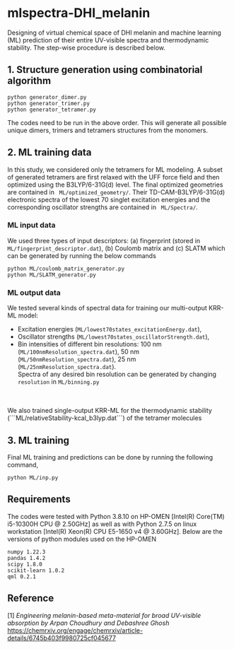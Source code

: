 # mlspectra-DHI_melanin

Designing of virtual chemical space of DHI melanin and machine learning (ML) prediction of their entire UV-visible spectra and thermodynamic stability. 
The step-wise procedure is described below.

## 1. Structure generation using combinatorial algorithm
```
python generator_dimer.py
python generator_trimer.py
python generator_tetramer.py
```
The codes need to be run in the above order. This will generate all possible unique dimers, trimers and tetramers structures from the monomers. 

## 2. ML training data 
In this study, we considered only the tetramers for ML modeling. A subset of generated tetramers are first relaxed with the UFF force field and then optimized using the B3LYP/6-31G(d) level. The final optimized geometries are contained in ``` ML/optimized_geometry/```. Their TD-CAM-B3LYP/6-31G(d) electronic spectra of the lowest 70 singlet excitation energies and the corresponding oscillator strengths are contained in ``` ML/Spectra/```.
### ML input data
We used three types of input descriptors: (a) fingerprint (stored in ```ML/fingerprint_descriptor.dat```), (b) Coulomb matrix and (c) SLATM which can be generated by running the below commands
```
python ML/coulomb_matrix_generator.py
python ML/SLATM_generator.py
```
### ML output data
We tested several kinds of spectral data for training our multi-output KRR-ML model: <br />
* Excitation energies (```ML/lowest70states_excitationEnergy.dat```), <br />
* Oscillator strengths (```ML/lowest70states_oscillatorStrength.dat```), <br />
* Bin intensities of different bin resolutions: 100 nm (```ML/100nmResolution_spectra.dat```), 50 nm (```ML/50nmResolution_spectra.dat```), 25 nm (```ML/25nmResolution_spectra.dat```). <br />
Spectra of any desired bin resolution can be generated by changing ```resolution``` in ```ML/binning.py```
<br />
<br />
We also trained single-output KRR-ML for the thermodynamic stability (```ML/relativeStability-kcal_b3lyp.dat```) of the tetramer molecules

## 3. ML training
Final ML training and predictions can be done by running the following command, 
```
python ML/inp.py 
```

## Requirements
The codes were tested with Python 3.8.10 on HP-OMEN [Intel(R) Core(TM) i5-10300H CPU @ 2.50GHz] as well as with Python 2.7.5 on linux workstation [Intel(R) Xeon(R) CPU E5-1650 v4 @ 3.60GHz]. Below are the versions of python modules used on the HP-OMEN
```
numpy 1.22.3
pandas 1.4.2
scipy 1.8.0
scikit-learn 1.0.2
qml 0.2.1
```
## Reference
[1] *Engineering melanin-based meta-material for broad UV-visible absorption by Arpan Choudhury and Debashree Ghosh*
https://chemrxiv.org/engage/chemrxiv/article-details/6745b403f9980725cf045677
